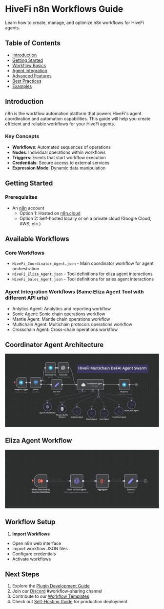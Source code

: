 # HiveFi n8n Workflows Guide

Learn how to create, manage, and optimize n8n workflows for HiveFi agents.

## Table of Contents
- [Introduction](#introduction)
- [Getting Started](#getting-started)
- [Workflow Basics](#workflow-basics)
- [Agent Integration](#agent-integration)
- [Advanced Features](#advanced-features)
- [Best Practices](#best-practices)
- [Examples](#examples)

## Introduction

n8n is the workflow automation platform that powers HiveFi's agent coordination and automation capabilities. This guide will help you create efficient and reliable workflows for your HiveFi agents.

### Key Concepts

- **Workflows**: Automated sequences of operations
- **Nodes**: Individual operations within workflows
- **Triggers**: Events that start workflow execution
- **Credentials**: Secure access to external services
- **Expression Mode**: Dynamic data manipulation

## Getting Started

### Prerequisites

- An [n8n](https://n8n.io) account
  - Option 1: Hosted on [n8n.cloud](https://n8n.cloud)
  - Option 2: Self-hosted locally or on a private cloud (Google Cloud, AWS, etc.)


## Available Workflows

### Core Workflows
- `HiveFi_Coordinator_Agent.json` - Main coordinator workflow for agent orchestration
- `HiveFi_Eliza_Agent.json` - Tool definitions for eliza agent interactions
- `HiveFi_Sales_Agent.json` - Tool definitions for sales agent interactions

### Agent Integration Workflows (Same Eliza Agent Tool with different API urls)
-  Anlytics Agent: Analytics and reporting workflow
-  Sonic Agent: Sonic chain operations workflow
-  Mantle Agent: Mantle chain operations workflow
-  Multichain Agent: Multichain protocols operations workflow
-  Crosschain Agent: Cross-chain operations workflow

## Coordinator Agent Architecture

![HiveFi n8n Workflow Diagram](n8n-architecture.png)


## Eliza Agent Workflow

![HiveFi Eliza Agent Workflow](eliza-agent-workflow.png)

## Workflow Setup

1. **Import Workflows**
- Open n8n web interface
- Import workflow JSON files
- Configure credentials
- Activate workflows

## Next Steps

1. Explore the [Plugin Development Guide](plugin-guide.md)
2. Join our [Discord](https://discord.gg/hivefiai) #workflow-sharing channel
3. Contribute to our [Workflow Templates](https://github.com/hivefi/workflow-templates)
4. Check out [Self-Hosting Guide](self-hosting.md) for production deployment
